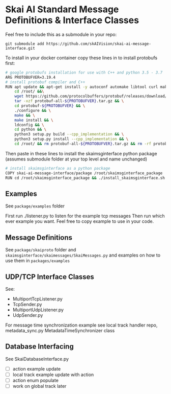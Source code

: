 # Skai AI Standard Message Definitions & Interface Classes

Feel free to include this as a submodule in your repo: 
```
git submodule add https://github.com/skAIVision/skai-ai-message-interface.git
```


To install in your docker container copy these lines in to install protobufs first:
```bash
# google protobufs installation for use with C++ and python 3.5 - 3.7
ARG PROTOBUFVER=3.19.4
# install protobuf compiler and C++
RUN apt update && apt-get install -y autoconf automake libtool curl make g++ unzip && \
    cd /root/ &&\
    wget https://github.com/protocolbuffers/protobuf/releases/download/v3.19.4/protobuf-all-${PROTOBUFVER}.tar.gz && \
    tar -xzf protobuf-all-${PROTOBUFVER}.tar.gz && \
    cd protobuf-${PROTOBUFVER} && \
    ./configure && \
    make && \
    make install && \
    ldconfig && \
    cd python && \
    python3 setup.py build --cpp_implementation && \
    python3 setup.py install --cpp_implementation && \
    cd /root/ && rm protobuf-all-${PROTOBUFVER}.tar.gz && rm -rf protobuf-${PROTOBUFVER}
```

Then paste in these lines to install the skaimsginterface python package (assumes submodule folder at your top level and name unchanged)
```bash
# install skaimsginterface as a python package
COPY skai-ai-message-interface/package /root/skaimsginterface_package
RUN cd /root/skaimsginterface_package && ./install_skaimsginterface.sh
```

## Examples
See `package/examples` folder

First run ./listener.py to listen for the example tcp messages
Then run which ever example you want. Feel free to copy example to use in your code.

## Message Definitions

See `package/skaiproto` folder and `skaimsginterface/skaimessages/SkaiMessages.py` and examples on how to use them in `packages/examples`


## UDP/TCP Interface Classes
See: 
- MultiportTcpListener.py
- TcpSender.py
- MultiportUdpListener.py
- UdpSender.py

For message time synchronization example see local track handler repo, metadata_sync.py MetadataTimeSynchronizer class

## Database Interfacing
See SkaiDatabaseInterface.py

- [ ] action example update
- [ ] local track example update with action
- [ ] action enum populate
- [ ] work on global track later
